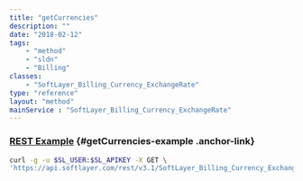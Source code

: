 ```yaml
---
title: "getCurrencies"
description: ""
date: "2018-02-12"
tags:
    - "method"
    - "sldn"
    - "Billing"
classes:
    - "SoftLayer_Billing_Currency_ExchangeRate"
type: "reference"
layout: "method"
mainService : "SoftLayer_Billing_Currency_ExchangeRate"
---
```


### [REST Example](#getCurrencies-example) <a href="/article/rest/"><i class="fas fa-question"></i></a> {#getCurrencies-example .anchor-link} 
```bash
curl -g -u $SL_USER:$SL_APIKEY -X GET \
'https://api.softlayer.com/rest/v3.1/SoftLayer_Billing_Currency_ExchangeRate/getCurrencies'
```
